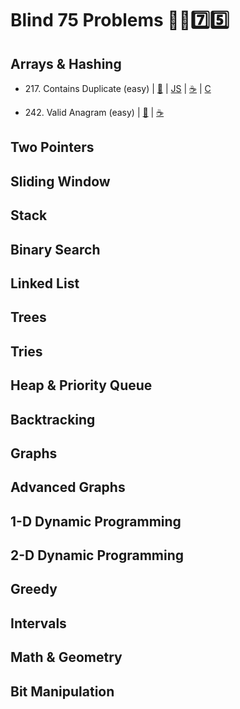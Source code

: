 # Blind 75 Problems 🧑‍🦯7️⃣5️⃣

## Arrays & Hashing
- 217\. Contains Duplicate (easy)
| [🐍](https://github.com/flenhu/leetcode/blob/main/Python/easy/217_containsDuplicate.ipynb) 
| [JS](https://github.com/flenhu/leetcode) 
| [☕️](https://github.com/flenhu/leetcode) 
| [C](https://github.com/flenhu/leetcode)

- 242\. Valid Anagram (easy)
| [🐍](https://github.com/flenhu/leetcode/blob/main/Python/easy/242_validAnagram.ipynb) 
| [☕️](https://github.com/flenhu/leetcode/blob/main/Java/easy/242_validAnagram_java.ipynb)

## Two Pointers


## Sliding Window

## Stack

## Binary Search

## Linked List

## Trees

## Tries

## Heap & Priority Queue

## Backtracking 

## Graphs

## Advanced Graphs

## 1-D Dynamic Programming

## 2-D Dynamic Programming 

## Greedy

## Intervals

## Math & Geometry

## Bit Manipulation

